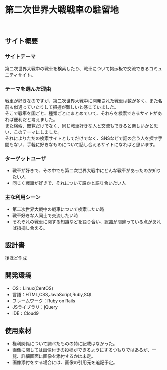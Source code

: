 # 第二次世界大戦戦車の駐留地

​
## サイト概要
### サイトテーマ
第二次世界大戦中の戦車を検索したり、戦車について掲示板で交流できるコミュニティサイト。

### テーマを選んだ理由
戦車が好きなのですが、第二次世界大戦中に開発された戦車は数が多く、また名前も似通っていたりして把握が難しいと感じていました。  
そこで戦車を国ごと、種類ごとにまとめていて、それらを検索できるサイトがあれば便利だと考えました。  
また検索、閲覧だけでなく、同じ戦車好きな人と交流もできると楽しいかと思い、このテーマにしました。  
それによりただの検索サイトとしてだけでなく、SNSなどで話の合う人を探す手間もない、手軽に好きなものについて話し合えるサイトになればと思います。
​
### ターゲットユーザ
- 戦車が好きで、その中でも第二次世界大戦中にどんな戦車があったのか知りたい人
- 同じく戦車が好きで、それについて誰かと語り合いたい人
​
### 主な利用シーン
- 第二次世界大戦中の戦車について検索したい時
- 戦車好きな人同士で交流したい時
- それぞれの戦車に関する知識などを語り合い、認識が間違っている点があれば指摘し合える。
​
## 設計書
後ほど作成
​
## 開発環境
- OS：Linux(CentOS)
- 言語：HTML,CSS,JavaScript,Ruby,SQL
- フレームワーク：Ruby on Rails
- JSライブラリ：jQuery
- IDE：Cloud9
​
## 使用素材
- 権利関係について調べたものの特に記載はなかった。
- 画像に関しては画像付きの投稿ができるようにするつもりではあるが、一覧、詳細画面に画像を添付するかは未定。
- 画像添付をする場合には、画像の引用元を追記予定。
